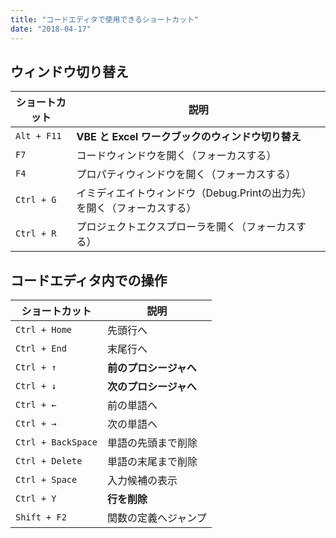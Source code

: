 ```yaml
---
title: "コードエディタで使用できるショートカット"
date: "2018-04-17"
---
```


ウィンドウ切り替え
----

| ショートカット | 説明 |
| ---- | ---- |
| `Alt + F11` | **VBE と Excel ワークブックのウィンドウ切り替え** |
| `F7` | コードウィンドウを開く（フォーカスする） |
| `F4` | プロパティウィンドウを開く（フォーカスする） |
| `Ctrl + G` | イミディエイトウィンドウ（Debug.Printの出力先）を開く（フォーカスする） |
| `Ctrl + R` | プロジェクトエクスプローラを開く（フォーカスする） |

コードエディタ内での操作
----

| ショートカット | 説明 |
| ---- | ---- |
| `Ctrl + Home` | 先頭行へ |
| `Ctrl + End` | 末尾行へ |
| `Ctrl + ↑` | **前のプロシージャへ** |
| `Ctrl + ↓` | **次のプロシージャへ** |
| `Ctrl + ←` | 前の単語へ |
| `Ctrl + →` | 次の単語へ |
| `Ctrl + BackSpace` | 単語の先頭まで削除 |
| `Ctrl + Delete` | 単語の末尾まで削除 |
| `Ctrl + Space` | 入力候補の表示 |
| `Ctrl + Y` | **行を削除** |
| `Shift + F2` | 関数の定義へジャンプ |

